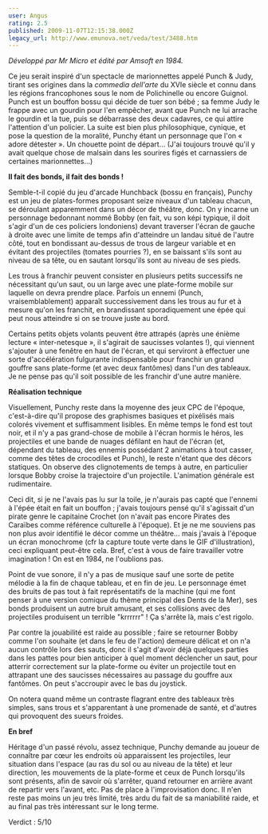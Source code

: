 ```yaml
---
user: Angus
rating: 2.5
published: 2009-11-07T12:15:38.000Z
legacy_url: http://www.emunova.net/veda/test/3488.htm
---
```

_Développé par Mr Micro et édité par Amsoft en 1984\._  

  

Ce jeu serait inspiré d'un spectacle de marionnettes appelé Punch & Judy, tirant ses origines dans la _commedia dell'arte_ du XVIe siècle et connu dans les régions francophones sous le nom de Polichinelle ou encore Guignol. Punch est un bouffon bossu qui décide de tuer son bébé ; sa femme Judy le frappe avec un gourdin pour l'en empêcher, avant que Punch ne lui arrache le gourdin et la tue, puis se débarrasse des deux cadavres, ce qui attire l'attention d'un policier. La suite est bien plus philosophique, cynique, et pose la question de la moralité, Punchy étant un personnage que l'on « adore détester ». Un chouette point de départ... (J'ai toujours trouvé qu'il y avait quelque chose de malsain dans les sourires figés et carnassiers de certaines marionnettes...)  

  

**Il fait des bonds, il fait des bonds !**  

  

Semble-t-il copié du jeu d'arcade Hunchback (bossu en français), Punchy est un jeu de plates-formes proposant seize niveaux d'un tableau chacun, se déroulant apparemment dans un décor de théâtre, donc. On y incarne un personnage bedonnant nommé Bobby (en fait, vu son képi typique, il doit s'agir d'un de ces policiers londoniens) devant traverser l'écran de gauche à droite avec une limite de temps afin d'atteindre un landau situé de l'autre côté, tout en bondissant au-dessus de trous de largeur variable et en évitant des projectiles (tomates pourries ?), en se baissant s'ils sont au niveau de sa tête, ou en sautant lorsqu'ils sont au niveau de ses pieds.  

  

Les trous à franchir peuvent consister en plusieurs petits successifs ne nécessitant qu'un saut, ou un large avec une plate-forme mobile sur laquelle on devra prendre place. Parfois un ennemi (Punch, vraisemblablement) apparaît successivement dans les trous au fur et à mesure qu'on les franchit, en brandissant sporadiquement une épée qui peut nous atteindre si on se trouve juste au bord.  

  

Certains petits objets volants peuvent être attrapés (après une énième lecture « inter-netesque », il s'agirait de saucisses volantes !), qui viennent s'ajouter à une fenêtre en haut de l'écran, et qui serviront à effectuer une sorte d'accélération fulgurante indispensable pour franchir un grand gouffre sans plate-forme (et avec deux fantômes) dans l'un des tableaux. Je ne pense pas qu'il soit possible de les franchir d'une autre manière.  

  

**Réalisation technique**  

  

Visuellement, Punchy reste dans la moyenne des jeux CPC de l'époque, c'est-à-dire qu'il propose des graphismes basiques et pixélisés mais colorés vivement et suffisamment lisibles. En même temps le fond est tout noir, et il n'y a pas grand-chose de mobile à l'écran hormis le héros, les projectiles et une bande de nuages défilant en haut de l'écran (et, dépendant du tableau, des ennemis possédant 2 animations à tout casser, comme des têtes de crocodiles et Punch), le reste n'étant que des décors statiques. On observe des clignotements de temps à autre, en particulier lorsque Bobby croise la trajectoire d'un projectile. L'animation générale est rudimentaire.  

Ceci dit, si je ne l'avais pas lu sur la toile, je n'aurais pas capté que l'ennemi à l'épée était en fait un bouffon ; j'avais toujours pensé qu'il s'agissait d'un pirate genre le capitaine Crochet (on n'avait pas encore Pirates des Caraïbes comme référence culturelle à l'époque). Et je ne me souviens pas non plus avoir identifié le décor comme un théâtre... mais j'avais à l'époque un écran monochrome (cfr la capture toute verte dans le GIF d'illustration), ceci expliquant peut-être cela. Bref, c'est à vous de faire travailler votre imagination ! On est en 1984, ne l'oublions pas.  

  

Point de vue sonore, il n'y a pas de musique sauf une sorte de petite mélodie à la fin de chaque tableau, et en fin de jeu. Le personnage émet des bruits de pas tout à fait représentatifs de la machine (qui me font penser à une version comique du thème principal des Dents de la Mer), ses bonds produisent un autre bruit amusant, et ses collisions avec des projectiles produisent un terrible "krrrrrr" ! Ça s'arrête là, mais c'est rigolo.  

  

Par contre la jouabilité est raide au possible ; faire se retourner Bobby comme l'on souhaite (et dans le feu de l'action) demeure délicat et on n'a aucun contrôle lors des sauts, donc il s'agit d'avoir déjà quelques parties dans les pattes pour bien anticiper à quel moment déclencher un saut, pour atterrir correctement sur la plate-forme ou éviter un projectile tout en attrapant une des saucisses nécessaires au passage du gouffre aux fantômes. On peut s'accroupir avec le bas du joystick.  

On notera quand même un contraste flagrant entre des tableaux très simples, sans trous et s'apparentant à une promenade de santé, et d'autres qui provoquent des sueurs froides.  

  

**En bref**  

  

Héritage d'un passé révolu, assez technique, Punchy demande au joueur de connaître par cœur les endroits où apparaissent les projectiles, leur situation dans l'espace (au ras du sol ou au niveau de la tête) et leur direction, les mouvements de la plate-forme et ceux de Punch lorsqu'ils sont présents, afin de savoir où s'arrêter, quand retourner en arrière avant de repartir vers l'avant, etc. Pas de place à l'improvisation donc. Il n'en reste pas moins un jeu très limité, très ardu du fait de sa maniabilité raide, et au final pas très intéressant sur le long terme.  

  

Verdict : 5/10